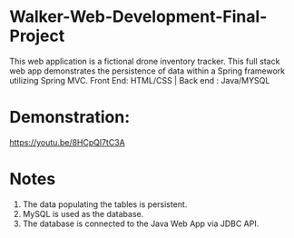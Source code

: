 # Walker-Web-Development-Final-Project
This  web application is a  fictional drone inventory tracker. This full stack web app demonstrates the persistence of data within  a Spring framework utilizing Spring MVC. Front End: HTML/CSS | Back end : Java/MYSQL



# Demonstration:
https://youtu.be/8HCpQl7tC3A


# Notes
1. The data populating the tables is persistent. 
2. MySQL is used as the database.
3. The database is connected to the Java Web App via JDBC API. 




